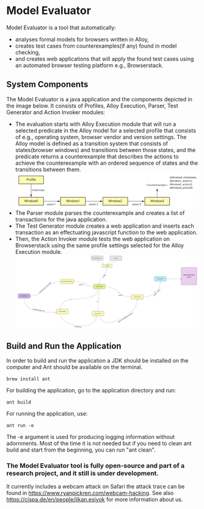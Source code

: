 
# Model Evaluator

Model Evaluator is a tool that automatically:
-	analyses formal models for browsers written in Alloy, 
-	creates test cases from counterexamples(if any) found in model checking,
-	and creates web applications that will apply the found test cases using an automated browser testing platform e.g., Browserstack.

## System Components

The Model Evaluator is a java application and the components depicted in the image below. It consists of Profiles, Alloy Execution, Parser, Test Generator and Action Invoker modules:
-	The evaluation starts with Alloy Execution module that will run a selected predicate in the Alloy model for a selected profile that consists of e.g., operating system, browser vendor and version settings. The Alloy model is defined as a transition system that consists of states(browser windows) and transitions between those states, and the predicate returns a counterexample that describes the actions to achieve the counterexample with an ordered sequence of states and the transitions between them. 
![State transition diagram](assets/images/window.jpg)
-	The Parser module parses the counterexample and creates a list of transactions for the java application.
-	The Test Generator module creates a web application and inserts each transaction as an effectuating javascript function to the web application.
-	Then, the Action Invoker module tests the web application on Browserstack using the same profile settings selected for the Alloy Execution module.
![The component diagram](assets/images/browser-model.jpg)

## Build and Run the Application

In order to build and run the application a JDK should be installed on the computer and Ant should be available on the terminal.

```
brew install ant 

```

For building the application, go to the application directory and run:
```
ant build

```

For running the application, use:
```
ant run -e

```
The -e argument is used for producing logging information without adornments.
Most of the time it is not needed but if you need to clean ant build and start from the beginning, you can run "ant clean".

### The Model Evaluator tool is fully open-source and part of a research project, and it still is under development.
It currently includes a webcam attack on Safari the attack trace can be found in https://www.ryanpickren.com/webcam-hacking.
See also https://cispa.de/en/people/ilkan.esiyok for more information about us.
